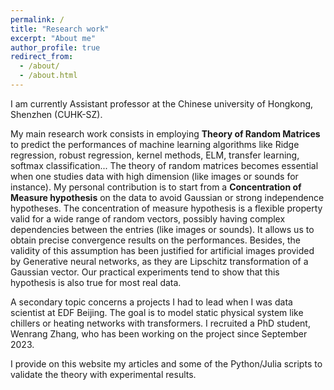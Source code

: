 ```yaml
---
permalink: /
title: "Research work"
excerpt: "About me"
author_profile: true
redirect_from: 
  - /about/
  - /about.html
---
```


I am currently Assistant professor at the Chinese university of Hongkong, Shenzhen (CUHK-SZ). 

My main research work consists in employing <strong>Theory of Random Matrices</strong> to predict the performances of machine learning algorithms like Ridge regression, robust regression, kernel methods, ELM, transfer learning, softmax classification... The theory of random matrices becomes essential when one studies data with high dimension (like images or sounds for instance). My personal contribution is to start from a <strong>Concentration of Measure hypothesis</strong> on the data to avoid Gaussian or strong independence hypotheses. The concentration of measure hypothesis is a flexible property valid for a wide range of random vectors, possibly having complex dependencies between the entries (like images or sounds). It allows us to obtain precise convergence results on the performances. Besides, the validity of this assumption has been justified for artificial images provided by Generative neural networks, as they are Lipschitz transformation of a Gaussian vector. Our practical experiments tend to show that this hypothesis is also true for most real data.

A secondary topic concerns a projects I had to lead when I was data scientist at EDF Beijing. The goal is to model static physical system like chillers or heating networks with transformers. I recruited a PhD student, Wenrang Zhang, who has been working on the project since September 2023.

I provide on this website my articles and some of the Python/Julia scripts to validate the theory with experimental results.
